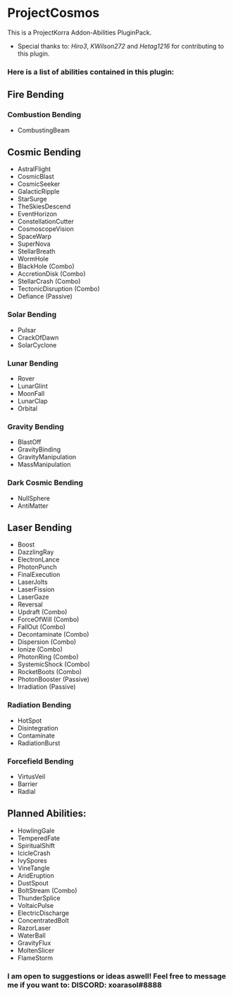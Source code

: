 # ProjectCosmos
This is a ProjectKorra Addon-Abilities PluginPack.
- Special thanks to: _Hiro3_, _KWilson272_ and _Hetag1216_ for contributing to this plugin.
### Here is a list of abilities contained in this plugin:

## Fire Bending
### Combustion Bending
- CombustingBeam

## Cosmic Bending
- AstralFlight
- CosmicBlast
- CosmicSeeker
- GalacticRipple
- StarSurge
- TheSkiesDescend
- EventHorizon
- ConstellationCutter
- CosmoscopeVision
- SpaceWarp
- SuperNova
- StellarBreath
- WormHole
- BlackHole (Combo)
- AccretionDisk (Combo)
- StellarCrash (Combo)
- TectonicDisruption (Combo)
- Defiance (Passive)
### Solar Bending
- Pulsar
- CrackOfDawn
- SolarCyclone
### Lunar Bending
- Rover
- LunarGlint
- MoonFall
- LunarClap
- Orbital
### Gravity Bending
- BlastOff
- GravityBinding
- GravityManipulation
- MassManipulation
### Dark Cosmic Bending
- NullSphere
- AntiMatter

## Laser Bending
- Boost
- DazzlingRay
- ElectronLance
- PhotonPunch
- FinalExecution
- LaserJolts
- LaserFission
- LaserGaze
- Reversal
- Updraft (Combo)
- ForceOfWill (Combo)
- FallOut (Combo)
- Decontaminate (Combo)
- Dispersion (Combo)
- Ionize (Combo)
- PhotonRing (Combo)
- SystemicShock (Combo)
- RocketBoots (Combo)
- PhotonBooster (Passive)
- Irradiation (Passive)
### Radiation Bending
- HotSpot
- Disintegration
- Contaminate
- RadiationBurst
### Forcefield Bending
- VirtusVeil
- Barrier
- Radial

## Planned Abilities:
- HowlingGale
- TemperedFate
- SpiritualShift
- IcicleCrash
- IvySpores
- VineTangle
- AridEruption
- DustSpout
- BoltStream (Combo)
- ThunderSplice
- VoltaicPulse
- ElectricDischarge
- ConcentratedBolt
- RazorLaser 
- WaterBall
- GravityFlux
- MoltenSlicer
- FlameStorm

### I am open to suggestions or ideas aswell! Feel free to message me if you want to: DISCORD: xoarasol#8888
